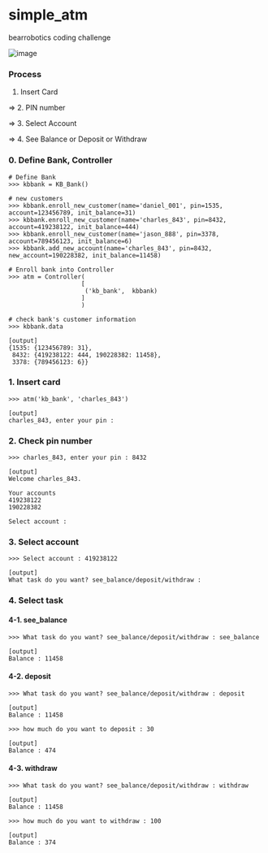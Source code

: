 # simple_atm
bearrobotics coding challenge

![image](https://user-images.githubusercontent.com/25517592/164886558-9c8e595e-6222-4ac3-9cdf-2bbbaff44051.png)




### Process

1. Insert Card 

=> 2. PIN number 

=> 3. Select Account 

=> 4. See Balance or Deposit or Withdraw

### 0. Define Bank, Controller
~~~
# Define Bank
>>> kbbank = KB_Bank()

# new customers
>>> kbbank.enroll_new_customer(name='daniel_001', pin=1535, account=123456789, init_balance=31)
>>> kbbank.enroll_new_customer(name='charles_843', pin=8432, account=419238122, init_balance=444)
>>> kbbank.enroll_new_customer(name='jason_888', pin=3378, account=789456123, init_balance=6)
>>> kbbank.add_new_account(name='charles_843', pin=8432, new_account=190228382, init_balance=11458)

# Enroll bank into Controller
>>> atm = Controller(
                    [
                     ('kb_bank',  kbbank)
                    ]
                    )
    
# check bank's customer information
>>> kbbank.data
~~~
~~~
[output]
{1535: {123456789: 31},
 8432: {419238122: 444, 190228382: 11458},
 3378: {789456123: 6}}
~~~
### 1. Insert card
~~~
>>> atm('kb_bank', 'charles_843')
~~~
~~~
[output]
charles_843, enter your pin : 
~~~
### 2. Check pin number
~~~
>>> charles_843, enter your pin : 8432
~~~
~~~
[output]
Welcome charles_843.

Your accounts
419238122
190228382

Select account : 
~~~
### 3. Select account
~~~
>>> Select account : 419238122
~~~
~~~
[output]
What task do you want? see_balance/deposit/withdraw : 
~~~
### 4. Select task
#### 4-1. see_balance
~~~
>>> What task do you want? see_balance/deposit/withdraw : see_balance
~~~
~~~
[output]
Balance : 11458
~~~

#### 4-2. deposit
~~~
>>> What task do you want? see_balance/deposit/withdraw : deposit
~~~
~~~
[output]
Balance : 11458
~~~
~~~
>>> how much do you want to deposit : 30
~~~
~~~
[output]
Balance : 474
~~~

#### 4-3. withdraw
~~~
>>> What task do you want? see_balance/deposit/withdraw : withdraw
~~~
~~~
[output]
Balance : 11458
~~~
~~~
>>> how much do you want to withdraw : 100
~~~
~~~
[output]
Balance : 374
~~~
